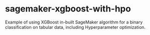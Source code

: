 # sagemaker-xgboost-with-hpo
Example of using XGBoost in-built SageMaker algorithm for a binary classification on tabular data, including Hyperparameter optimization. 
